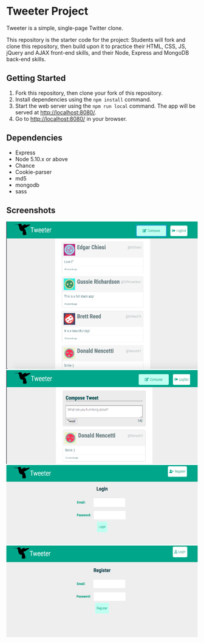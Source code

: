 # Tweeter Project

Tweeter is a simple, single-page Twitter clone.

This repository is the starter code for the project: Students will fork and clone this repository, then build upon it to practice their HTML, CSS, JS, jQuery and AJAX front-end skills, and their Node, Express and MongoDB back-end skills.

## Getting Started

1. Fork this repository, then clone your fork of this repository.
2. Install dependencies using the `npm install` command.
3. Start the web server using the `npm run local` command. The app will be served at <http://localhost:8080/>.
4. Go to <http://localhost:8080/> in your browser.

## Dependencies

- Express
- Node 5.10.x or above
- Chance
- Cookie-parser
- md5
- mongodb
- sass

## Screenshots

!["Screenshot of tweets"](https://github.com/gizemocak/tweeter/blob/master/docs/Tweets.png?raw=true)
!["Screenshot of new tweet"](https://github.com/gizemocak/tweeter/blob/master/docs/new-tweet.ong.png?raw=true)
!["Screenshot of login Page"](https://github.com/gizemocak/tweeter/blob/master/docs/login-form.png?raw=true)
!["Screenshot of registration Page"](https://github.com/gizemocak/tweeter/blob/master/docs/register-form.png?raw=true)
